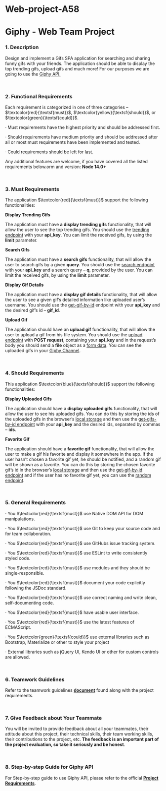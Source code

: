 # Web-project-A58
# Giphy - Web Team Project

### 1. Description

Design and implement a Gifs SPA application for searching and sharing funny gifs with your friends. The application should be able to display the top trending gifs, upload gifs and much more! For our purposes we are going to use the [Giphy API.](https://developers.giphy.com/docs/api/#quick-start-guide)

<br>

### 2. Functional Requirements

Each requirement is categorized in one of three categories – $\textcolor{red}{\textsf{must}}$, $\textcolor{yellow}{\textsf{should}}$, or $\textcolor{green}{\textsf{could}}$.

· Must requirements have the highest priority and should be addressed first.

· Should requirements have medium priority and should be addressed after all or most must requirements have been implemented and tested.

· Could requirements should be left for last.

Any additional features are welcome, if you have covered all the listed requirements below.orm and version: **Node 14.0+**

<br>

### 3. Must Requirements

The application $\textcolor{red}{\textsf{must}}$ support the following functionalities:

**Display Trending Gifs**

The application must have **a display trending gifs** functionality, that will allow the user to see the top trending gifs. You should use the [trending endpoint](https://developers.giphy.com/docs/api/endpoint/#trending) with your **api_key**. You can limit the received gifs, by using the **limit** parameter.

**Search Gifs**

The application must have a **search gifs** functionality, that will allow the user to search gifs by a given **query**. You should use the [search endpoint](https://developers.giphy.com/docs/api/endpoint/#search) with your **api_key** and a search query – **q**, provided by the user. You can limit the received gifs, by using the **limit** parameter.

**Display Gif Details**

The application must have a **display gif details** functionality, that will allow the user to see a given gif’s detailed information like uploaded user’s username. You should use the [get-gif-by-id](https://developers.giphy.com/docs/api/endpoint/#get-gif-by-id) endpoint with your **api_key** and the desired gif’s id – **gif_id**.

**Upload Gif**

The application should have an **upload gif** functionality, that will allow the user to upload a gif from his file system. You should use the [upload endpoint](https://developers.giphy.com/docs/api/endpoint/#upload) with **POST request**, containing your **api_key** and in the request’s body you should send a **file** object as a [form data](https://developer.mozilla.org/en-US/docs/Web/API/FormData). You can see the uploaded gifs in your [Giphy Channel](https://giphy.com/explore/channel).

<br>

### 4. Should Requirements

This application $\textcolor{blue}{\textsf{should}}$ support the following functionalities:

**Display Uploaded Gifs**

The application should have a **display uploaded gifs** functionality, that will allow the user to see his uploaded gifs. You can do this by storing the ids of the uploaded gifs in the browser’s [local storage](https://www.w3schools.com/jsref/prop_win_localstorage.asp) and then use the [get-gifs-by-id endpoint](https://developers.giphy.com/docs/api/endpoint/#get-gifs-by-id) with your **api_key** and the desired ids, separated by commas – **ids**.

**Favorite Gif**

The application should have a **favorite gif** functionality, that will allow the user to make a gif his favorite and display it somewhere in the app. If the user hasn’t chosen a favorite gif yet, he should be notified, and a random gif will be shown as a favorite. You can do this by storing the chosen favorite gif’s id in the browser’s [local storage](https://www.w3schools.com/jsref/prop_win_localstorage.asp) and then use the [get-gif-by-id endpoint](https://developers.giphy.com/docs/api/endpoint/#get-gif-by-id) and if the user has no favorite gif yet, you can use the [random endpoint](https://developers.giphy.com/docs/api/endpoint/#random).

<br>

### 5. General Requirements

· You $\textcolor{red}{\textsf{must}}$ use Native DOM API for DOM manipulations.

· You $\textcolor{red}{\textsf{must}}$ use Git to keep your source code and for team collaboration.

· You $\textcolor{red}{\textsf{must}}$ use GitHubs issue tracking system.

· You $\textcolor{red}{\textsf{must}}$ use ESLint to write consistently styled code.

· You $\textcolor{red}{\textsf{must}}$ use modules and they should be single-responsible.

· You $\textcolor{red}{\textsf{must}}$ document your code explicitly following the JSDoc standard.

· You $\textcolor{red}{\textsf{must}}$ use correct naming and write clean, self-documenting code.

· You $\textcolor{red}{\textsf{must}}$ have usable user interface.

· You $\textcolor{red}{\textsf{must}}$ use the latest features of ECMAScript.

· You $\textcolor{green}{\textsf{could}}$ use external libraries such as Bootstrap, Materialize or other to style your project

· External libraries such as jQuery UI, Kendo UI or other for custom controls are allowed.

<br>

### 6. Teamwork Guidelines

Refer to the teamwork guidelines **[document](https://learn.telerikacademy.com/mod/page/view.php?id=60975)** found along with the project requirements.

<br>

### 7. Give Feedback about Your Teammate

You will be invited to provide feedback about all your teammates, their attitude about this project, their technical skills, their team working skills, their contributions to the project, etc. **The feedback is an important part of the project evaluation, so take it seriously and be honest**.

<br>

### 8. Step-by-step Guide for Giphy API

For Step-by-step guide to use Giphy API, please refer to the official **[Project Requirements](https://learn.telerikacademy.com/mod/page/view.php?id=60974)**.
